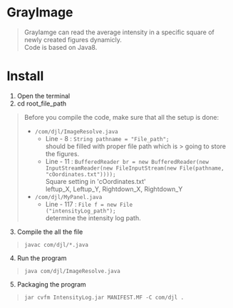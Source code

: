 # GrayImage
> GrayIamge can read the average intensity in a specific square of newly created figures dynamicly.  
> Code is based on Java8.

# Install 
1. Open the terminal
2. cd root_file_path  
> Before you compile the code, make sure that all the setup is done:  
> * ```/com/djl/ImageResolve.java```  
>   * Line - 8 : ``` String pathname = "File_path"; ```  
> should be filled with proper file path which is > going to store the figures.
>   * Line - 11 : ```BufferedReader br = new BufferedReader(new InputStreamReader(new FileInputStream(new File(pathname, "cOordinates.txt"))));```  
> Square setting in 'cOordinates.txt'  
> leftup_X, Leftup_Y, Rightdown_X, Rightdown_Y
> * ```/com/djl/MyPanel.java```
>   * Line - 117 : ```File f = new File            ("intensityLog_path");```  
> determine the intensity log path.
3. Compile the all the file
> ```javac com/djl/*.java```
4. Run the program
> ```java com/djl/ImageResolve.java```
5. Packaging the program
> ```jar cvfm IntensityLog.jar MANIFEST.MF -C com/djl .```